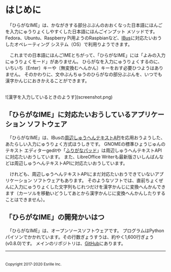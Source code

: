 # はじめに

　「ひらがなIME」は、かながきする￹部分￺ぶぶん￻のおおくなった￹日本語￺にほんご￻を￹入力￺にゅうりょく￻しやすくした￹日本語￺にほんご￻インプット メソッドです。
Fedora、Ubuntu、Raspberry Pi￹用￺よう￻のRaspbianなど、[IBus](https://github.com/ibus/ibus/wiki)に￹対応￺たいおう￻したオペレーティング システム（OS）で￹利用￺りよう￻できます。

　これまでの￹日本語￺にほんご￻IMEとちがって、「ひらがなIME」には「よみの￹入力￺にゅうりょく￻モード」がありません。
ひらがなを￹入力￺にゅうりょく￻するのに、いちいち〔Enter〕キーや〔￹無変換￺むへんかん￻〕キーをおす￹必要￺ひつよう￻はありません。
そのかわりに、￹文中￺ぶんちゅう￻のひらがなの￹部分￺ぶぶん￻を、いつでも￹漢字￺かんじ￻におきかえることができます。

<br>
![漢字を入力しているときのようす](screenshot.png)

## 「ひらがなIME」に￹対応￺たいおう￻しているアプリケーション ソフトウェア

　「ひらがなIME」は、IBusの[￹周辺￺しゅうへん￻テキストAPI](http://ibus.github.io/docs/ibus-1.5/IBusEngine.html#ibus-engine-get-surrounding-text)を￹応用￺おうよう￻した、あたらしい￹入力￺にゅうりょく￻￹方式￺ほうしき￻です。
GNOMEの￹標準￺ひょうじゅん￻のテキスト エディターgeditや「[ふりがなパッド](https://github.com/esrille/furiganapad)」は￹周辺￺しゅうへん￻テキストAPIに￹対応￺たいおう￻しています。
また、LibreOffice Writerも￹最新版￺さいしんばん￻などは￹周辺￺しゅうへん￻テキストAPIに￹対応￺たいおう￻しています。

　けれども、￹周辺￺しゅうへん￻テキストAPIにまだ￹対応￺たいおう￻できていないアプリケーション ソフトウェアもあります。
そのようなソフトでは、￹直前￺ちょくぜん￻に￹入力￺にゅうりょく￻した￹文字列￺もじれつ￻だけを￹漢字￺かんじ￻に￹変換￺へんかん￻できます（カーソルを￹移動￺いどう￻してあとから￹漢字￺かんじ￻に￹変換￺へんかん￻したりすることはできません）。

## 「ひらがなIME」の￹開発￺かいはつ￻

　「ひらがなIME」は、オープンソースソフトウェアです。
プログラムは￹Python￺パイソン￻でかかれています。その￹行数￺ぎょうすう￻は、￹約￺やく￻1,600￹行￺ぎょう￻(v0.8.0)です。
メインのリポジトリは、[GitHub](https://github.com/esrille/ibus-replace-with-kanji)にあります。

<hr>
<br><small>Copyright 2017-2020 Esrille Inc. </small>
